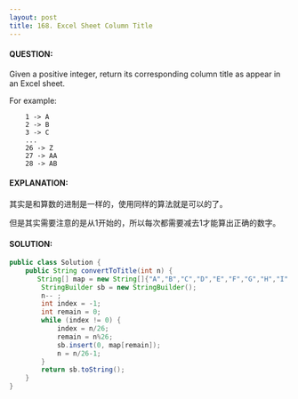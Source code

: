 ```yaml
---
layout: post
title: 168. Excel Sheet Column Title
---
```


#### QUESTION:

Given a positive integer, return its corresponding column title as appear in an Excel sheet.

For example:

```
    1 -> A
    2 -> B
    3 -> C
    ...
    26 -> Z
    27 -> AA
    28 -> AB 
```

#### EXPLANATION:

其实是和算数的进制是一样的，使用同样的算法就是可以的了。

但是其实需要注意的是从1开始的，所以每次都需要减去1才能算出正确的数字。

#### SOLUTION:

```JAVA
public class Solution {
    public String convertToTitle(int n) {
       String[] map = new String[]{"A","B","C","D","E","F","G","H","I","J","K","L","M","N","O","P","Q","R","S","T","U","V","W","X","Y","Z"};
        StringBuilder sb = new StringBuilder();
        n-- ;
        int index = -1;
        int remain = 0;
        while (index != 0) {
            index = n/26;
            remain = n%26;
            sb.insert(0, map[remain]);
            n = n/26-1;
        }
        return sb.toString();
    }
}
```

